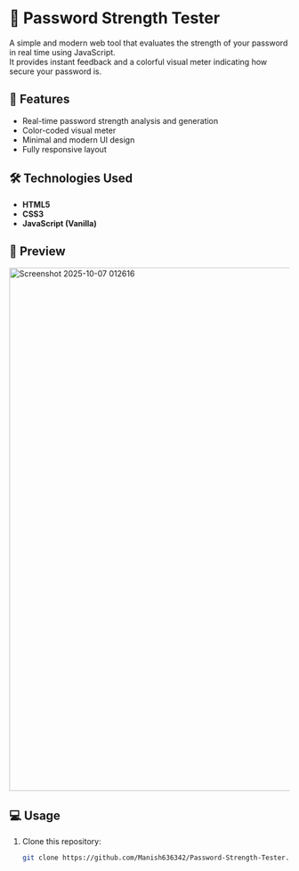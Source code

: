 
# 🔐 Password Strength Tester

A simple and modern web tool that evaluates the strength of your password in real time using JavaScript.  
It provides instant feedback and a colorful visual meter indicating how secure your password is.

## 🚀 Features
- Real-time password strength analysis and generation
- Color-coded visual meter
- Minimal and modern UI design
- Fully responsive layout

## 🛠️ Technologies Used
- **HTML5**
- **CSS3**
- **JavaScript (Vanilla)**

## 📸 Preview
<img width="1920" height="939" alt="Screenshot 2025-10-07 012616" src="https://github.com/user-attachments/assets/ef68c8c6-f0b6-4187-b56f-7fe9875930b6" />

## 💻 Usage
1. Clone this repository:
   ```bash
   git clone https://github.com/Manish636342/Password-Strength-Tester.git

